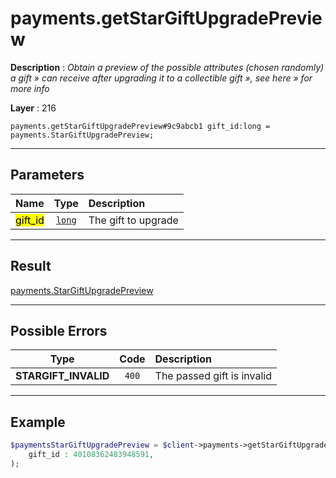 # payments.getStarGiftUpgradePreview

**Description** : *Obtain a preview of the possible attributes \(chosen randomly\) a gift &raquo; can receive after upgrading it to a collectible gift &raquo;, see here &raquo; for more info*

**Layer** : 216

```tl
payments.getStarGiftUpgradePreview#9c9abcb1 gift_id:long = payments.StarGiftUpgradePreview;
```

---

## Parameters

| Name | Type | Description |
| :---: | :---: | :--- |
| <mark>gift_id</mark> | [`long`](type/long) | The gift to upgrade |

---

## Result

[payments.StarGiftUpgradePreview](type/payments.StarGiftUpgradePreview)

---

## Possible Errors

| Type | Code | Description |
| :---: | :---: | :--- |
| **STARGIFT_INVALID** | `400` | The passed gift is invalid |

---

## Example

```php
$paymentsStarGiftUpgradePreview = $client->payments->getStarGiftUpgradePreview(
	gift_id : 40108362483948591,
);
```